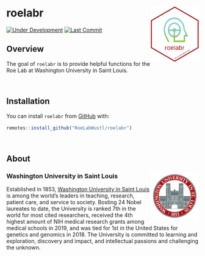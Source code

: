
<!-- README.md is generated from README.Rmd. Please edit that file -->

# roelabr <img src="man/figures/roelabr_hex.png" align="right" width="125px" />

<!-- badges: start -->

[![Under
Development](https://img.shields.io/badge/status-under%20development-red.svg)](https://github.com/RoeLabWustl/roelabr)
[![Last
Commit](https://img.shields.io/github/last-commit/RoeLabWustl/roelabr.svg)](https://github.com/RoeLabWustl/roelabr/commits/master)
<!-- badges: end -->

## Overview

The goal of `roelabr` is to provide helpful functions for the Roe Lab at
Washington University in Saint Louis.

<br />

## Installation

You can install `roelabr` from
[GitHub](https://github.com/RoeLabWustl/roelabr) with:

``` r
remotes::install_github("RoeLabWustl/roelabr")
```

<br />

## About

### Washington University in Saint Louis <img src="man/figures/brookings_seal.png" align="right" width="125px"/>

Established in 1853, [Washington University in Saint
Louis](https://www.wustl.edu) is among the world’s leaders in teaching,
research, patient care, and service to society. Bosting 24 Nobel
laureates to date, the University is ranked 7th in the world for most
cited researchers, received the 4th highest amount of NIH medical
research grants among medical schools in 2019, and was tied for 1st in
the United States for genetics and genomics in 2018. The University is
committed to learning and exploration, discovery and impact, and
intellectual passions and challenging the unknown.
